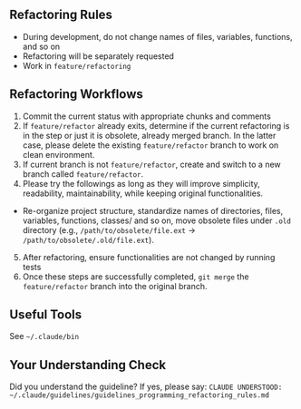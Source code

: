 <!-- ---
!-- Timestamp: 2025-05-11 14:52:02
!-- Author: ywatanabe
!-- File: /home/ywatanabe/.claude/guidelines/guidelines_programming_refactoring_rules.md
!-- --- -->

## Refactoring Rules
- During development, do not change names of files, variables, functions, and so on
- Refactoring will be separately requested
- Work in `feature/refactoring`

## Refactoring Workflows
1. Commit the current status with appropriate chunks and comments
2. If `feature/refactor` already exits, determine if the current refactoring is in the step or just it is obsolete, already merged branch. In the latter case, please delete the existing `feature/refactor` branch to work on clean environment.
3. If current branch is not `feature/refactor`, create and switch to a new branch called `feature/refactor`.
4. Please try the followings as long as they will improve simplicity, readability, maintainability, while keeping original functionalities.
- Re-organize project structure, standardize names of directories, files, variables, functions, classes/ and so on, move obsolete files under `.old` directory (e.g., `/path/to/obsolete/file.ext` -> `/path/to/obsolete/.old/file.ext`).
5. After refactoring, ensure functionalities are not changed by running tests
6. Once these steps are successfully completed, `git merge` the `feature/refactor` branch into the original branch.

## Useful Tools
See `~/.claude/bin`

## Your Understanding Check
Did you understand the guideline? If yes, please say:
`CLAUDE UNDERSTOOD: ~/.claude/guidelines/guidelines_programming_refactoring_rules.md`

<!-- EOF -->